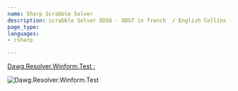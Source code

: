 ```yaml
---
name: Sharp Scrabble Solver
description: scrabble Solver ODS6 - ODS7 in french  / English Collins (2019)
page_type: 
languages:
- csharp

---
```


[Dawg.Resolver.Winform.Test :](https://github.com/xavave/Sharp-Scrabble-Resolver/files/4098075/Dawg.Resolver.Winform.Test.zip) 

![Dawg.Resolver.Winform.Test](https://user-images.githubusercontent.com/3501675/72907615-6af11680-3d34-11ea-961c-21efa1412580.png)

